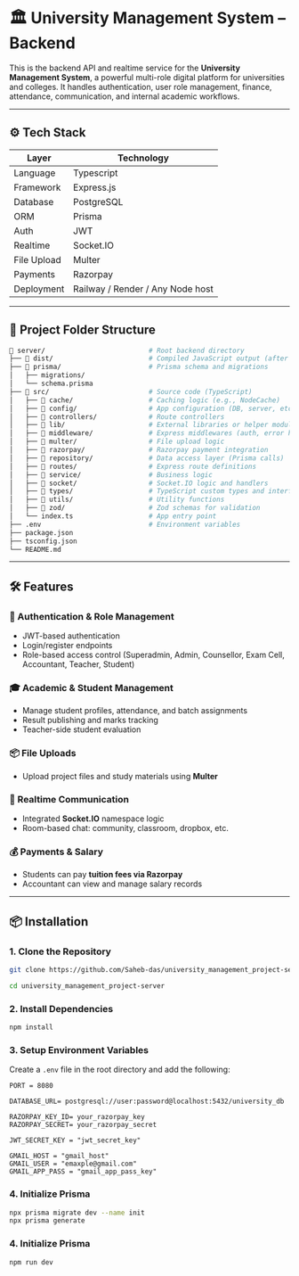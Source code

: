 # 🏛️ University Management System – Backend

This is the backend API and realtime service for the **University Management System**, a powerful multi-role digital platform for universities and colleges. It handles authentication, user role management, finance, attendance, communication, and internal academic workflows.

---

## ⚙️ Tech Stack

| Layer       | Technology                       |
| ----------- | -------------------------------- |
| Language    | Typescript                       |
| Framework   | Express.js                       |
| Database    | PostgreSQL                       |
| ORM         | Prisma                           |
| Auth        | JWT                              |
| Realtime    | Socket.IO                        |
| File Upload | Multer                           |
| Payments    | Razorpay                         |
| Deployment  | Railway / Render / Any Node host |

---

## 📁 Project Folder Structure

```bash
📁 server/                          # Root backend directory
├── 📁 dist/                        # Compiled JavaScript output (after build)
├── 📁 prisma/                      # Prisma schema and migrations
│   ├── migrations/
│   └── schema.prisma
├── 📁 src/                         # Source code (TypeScript)
│   ├── 📁 cache/                   # Caching logic (e.g., NodeCache)
│   ├── 📁 config/                  # App configuration (DB, server, etc.)
│   ├── 📁 controllers/             # Route controllers
│   ├── 📁 lib/                     # External libraries or helper modules
│   ├── 📁 middleware/              # Express middlewares (auth, error handling)
│   ├── 📁 multer/                  # File upload logic
│   ├── 📁 razorpay/                # Razorpay payment integration
│   ├── 📁 repository/              # Data access layer (Prisma calls)
│   ├── 📁 routes/                  # Express route definitions
│   ├── 📁 service/                 # Business logic
│   ├── 📁 socket/                  # Socket.IO logic and handlers
│   ├── 📁 types/                   # TypeScript custom types and interfaces
│   ├── 📁 utils/                   # Utility functions
│   ├── 📁 zod/                     # Zod schemas for validation
│   └── index.ts                   # App entry point
├── .env                           # Environment variables
├── package.json
├── tsconfig.json
└── README.md


```

---

## 🛠️ Features

### 🔐 Authentication & Role Management

- JWT-based authentication
- Login/register endpoints
- Role-based access control (Superadmin, Admin, Counsellor, Exam Cell, Accountant, Teacher, Student)

### 🎓 Academic & Student Management

- Manage student profiles, attendance, and batch assignments
- Result publishing and marks tracking
- Teacher-side student evaluation

### 📦 File Uploads

- Upload project files and study materials using **Multer**

### 💬 Realtime Communication

- Integrated **Socket.IO** namespace logic
- Room-based chat: community, classroom, dropbox, etc.

### 💰 Payments & Salary

- Students can pay **tuition fees via Razorpay**
- Accountant can view and manage salary records

---

## 📦 Installation

### 1. Clone the Repository

```bash
git clone https://github.com/Saheb-das/university_management_project-server.git

cd university_management_project-server
```

### 2. Install Dependencies

```bash
npm install
```

### 3. Setup Environment Variables

Create a `.env` file in the root directory and add the following:

```env
PORT = 8080

DATABASE_URL= postgresql://user:password@localhost:5432/university_db

RAZORPAY_KEY_ID= your_razorpay_key
RAZORPAY_SECRET= your_razorpay_secret

JWT_SECRET_KEY = "jwt_secret_key"

GMAIL_HOST = "gmail_host"
GMAIL_USER = "emaxple@gmail.com"
GMAIL_APP_PASS = "gmail_app_pass_key"
```

### 4. Initialize Prisma

```bash
npx prisma migrate dev --name init
npx prisma generate
```

### 4. Initialize Prisma

```bash
npm run dev
```
